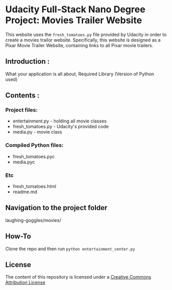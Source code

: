 # Udacity Full-Stack Nano Degree Project: Movies Trailer Website

This website uses the `fresh_tomatoes.py` file provided by Udacity in order
to create a movies trailor website. Specifically, this website is designed as
a Pixar Movie Trailer Website, containing links to all Pixar movie trailers.


## Introduction :
What your application is all about,
Required Library (Version of Python used)

## Contents :
### Project files:
- entertainment.py - holding all movie classes
- fresh_tomatoes.py - Udacity's provided code
- media.py - movie class

### Compiled Python files:
- fresh_tomatoes.pyc
- media.pyc
 
### Etc
- fresh_tomatoes.html
- readme.md

## Navigation to the project folder
laughing-goggles/movies/

## How-To
Clone the repo and then run	`python entertainment_center.py`


## License

The content of this repository is licensed under a
[Creative Commons Attribution License](http://creativecommons.org/licenses/by/3.0/us/)